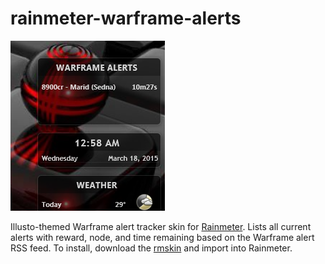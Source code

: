 # rainmeter-warframe-alerts

![](https://github.com/darkChozo/rainmeter-warframe-alerts/raw/master/screenshot.png)

Illusto-themed Warframe alert tracker skin for [Rainmeter](http://rainmeter.net/). Lists all current alerts with reward, node, and time remaining based on the Warframe alert RSS feed. To install, download the [rmskin](https://github.com/darkChozo/rainmeter-warframe-alerts/raw/master/Warframe%20Alert%20Tracker_1.0.0.rmskin) and import into Rainmeter.
